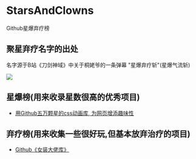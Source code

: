 # StarsAndClowns

Github星爆弃疗榜

## 聚星**弃疗**名字的出处

名字源于B站《刀剑神域》中关于桐姥爷的一条弹幕 "星爆弃疗斩"\(星爆气流斩\)

![](https://upload-images.jianshu.io/upload_images/3203841-18ebe12f85522522.png?imageMogr2/auto-orient/strip|imageView2/2/w/1240)

## 星爆榜\(用来收录星数很高的优秀项目\)

* [用Github五万颗星的css动画库, 为网页增添趣味性](https://www.jianshu.com/p/85725d376d1d)

## 弃疗榜\(用来收集一些很好玩,但基本放弃治疗的项目\)

* [Github《女装大佬库》](https://www.jianshu.com/p/ea4b6c71ac13)



